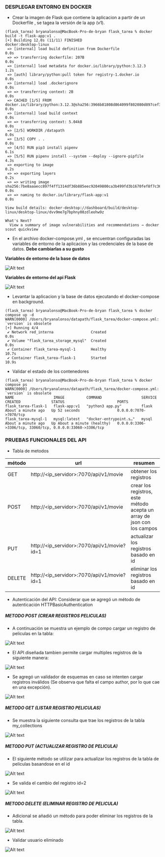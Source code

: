 ### DESPLEGAR ENTORNO EN DOCKER

* Crear la imagen de Flask que contiene la aplicacion a partir de un Dockerfile , se tagea la versión de la app (v1).

```
(flask_tarea) bryanalonso@MacBook-Pro-de-bryan flask_tarea % docker build -t flask-app:v1 .
[+] Building 12.0s (11/11) FINISHED                                                                                 docker:desktop-linux
 => [internal] load build definition from Dockerfile                                                                                0.0s
 => => transferring dockerfile: 207B                                                                                                0.0s
 => [internal] load metadata for docker.io/library/python:3.12.3                                                                    1.2s
 => [auth] library/python:pull token for registry-1.docker.io                                                                       0.0s
 => [internal] load .dockerignore                                                                                                   0.0s
 => => transferring context: 2B                                                                                                     0.0s
 => CACHED [1/5] FROM docker.io/library/python:3.12.3@sha256:3966b81808d864099f802080d897cef36c01550472ab3955fdd716d1c665acd6       0.0s
 => [internal] load build context                                                                                                   0.0s
 => => transferring context: 5.04kB                                                                                                 0.0s
 => [2/5] WORKDIR /datapath                                                                                                         0.0s
 => [3/5] COPY . .                                                                                                                  0.0s
 => [4/5] RUN pip3 install pipenv                                                                                                   6.1s
 => [5/5] RUN pipenv install --system --deploy --ignore-pipfile                                                                     4.3s 
 => exporting to image                                                                                                              0.2s 
 => => exporting layers                                                                                                             0.2s 
 => => writing image sha256:7be8aaaecc897f4ff1314df36b885eec92049800ca3b499fd3b1670fef8f7c36                                        0.0s 
 => => naming to docker.io/library/flask-app:v1                                                                                     0.0s 
                                                                                                                                         
View build details: docker-desktop://dashboard/build/desktop-linux/desktop-linux/dvv9me7g7bphny08zdleohw9z

What's Next?
  View a summary of image vulnerabilities and recommendations → docker scout quickview
```
* En el archivo docker-compose.yml , se encuentran configuradas las variables de entorno de la aplicacion y las credenciales de la base de datos. **Debe cambiarlas a su gusto**

 **Variables de entorno de la base de datos**

 <img title="Crear registro pelicula" alt="Alt text" src="./img/env_credenciales_db.png">

 **Variables de entorno del api Flask**

 <img title="Crear registro pelicula" alt="Alt text" src="./img/env_credenciales_api.png">

* Levantar la aplicacion y la base de datos ejecutando el docker-compose en background.

```
(flask_tarea) bryanalonso@MacBook-Pro-de-bryan flask_tarea % docker compose up -d
WARN[0000] /Users/bryanalonso/datapath/flask_tarea/docker-compose.yml: `version` is obsolete 
[+] Running 4/4
 ✔ Network red_interna                 Created                                                                                      0.0s 
 ✔ Volume "flask_tarea_storage_mysql"  Created                                                                                      0.0s 
 ✔ Container flask_tarea-mysql-1       Healthy                                                                                     10.7s 
 ✔ Container flask_tarea-flask-1       Started                                                                                     10.9s 
```

* Validar el estado de los contenedores

```
(flask_tarea) bryanalonso@MacBook-Pro-de-bryan flask_tarea % docker compose ps
WARN[0000] /Users/bryanalonso/datapath/flask_tarea/docker-compose.yml: `version` is obsolete 
NAME                  IMAGE          COMMAND                  SERVICE   CREATED              STATUS                        PORTS
flask_tarea-flask-1   flask-app:v1   "python3 app.py"         flask     About a minute ago   Up 52 seconds                 0.0.0.0:7070->7070/tcp
flask_tarea-mysql-1   mysql:latest   "docker-entrypoint.s…"   mysql     About a minute ago   Up About a minute (healthy)   0.0.0.0:3306->3306/tcp, 33060/tcp, 0.0.0.0:33060->3306/tcp
```

### PRUEBAS FUNCIONALES DEL API

* Tabla de metodos

| método |  url  |  resumen          |
|--------|-------|-------------------
|  GET   | http://<ip_servidor>:7070/api/v1/movie  | obtener los registros  |
|  POST  | http://<ip_servidor>:7070/api/v1/movie  | crear los registros, este método acepta un array de json con los campos  |
|  PUT  | http://<ip_servidor>:7070/api/v1/movie?id=1  |  actualizar los registros basado en id |
|  DELETE  | http://<ip_servidor>:7070/api/v1/movie?id=1  |  eliminar los registros basado en id|

* Autenticación del API: Considerar que se agregó un método de autenticación HTTPBasicAuthentication

##### METODO POST (CREAR REGISTROS PELICULAS)

* A continuación se muestra un ejemplo de compo cargar un registro de peliculas en la tabla:

<img title="Crear registro pelicula" alt="Alt text" src="./img/crear_registro_pelicula.png">

* El API diseñada tambien permite cargar multiples registros de la siguiente manera:

<img title="Crear multiple registros pelicula" alt="Alt text" src="./img/crear_multiples_registros.png">

* Se agregó un validador de esquemas en caso se intenten cargar registros inválidos (Se observa que falta el campo author, por lo que cae en una excepción).

<img title="Registro incompleto validador" alt="Alt text" src="./img/registro_incompleto.png">

##### METODO GET (LISTAR REGISTRO PELICULAS)

* Se muestra la siguiente consulta que trae los registros de la tabla my_collections

<img title="Listar registros DB" alt="Alt text" src="./img/listar_registros_pelicula.png">

##### METODO PUT (ACTUALIZAR REGISTRO DE PELICULA)

* El siguiente método se utilizar para actualizar los registros de la tabla de peliculas basandose en el id

<img title="Actualizar registro de peliculas" alt="Alt text" src="./img/actualizar_registro_peliculas.png">

* Se valida el cambio del registro id=2

<img title="Actualizar registro de peliculas" alt="Alt text" src="./img/validar_cambios_update.png">

##### METODO DELETE (ELIMINAR REGISTRO DE PELICULA)

* Adicional se añadió un método para poder eliminar los registros de la tabla.

<img title="Eliminar registro de peliculas" alt="Alt text" src="./img/eliminar_usuario.png">

* Validar usuario eliminado

<img title="Listar luego del eliminado" alt="Alt text" src="./img/lista_de_usuarios_luego_eliminarlo.png">